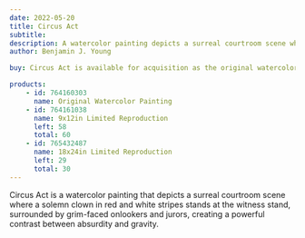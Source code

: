 ```yaml
---
date: 2022-05-20
title: Circus Act
subtitle:
description: A watercolor painting depicts a surreal courtroom scene where a solemn clown in red and white stripes stands at the witness stand, surrounded by grim-faced onlookers and jurors, creating a powerful contrast between absurdity and gravity.
author: Benjamin J. Young

buy: Circus Act is available for acquisition as the original watercolor painting or as a high-quality limited reproduction. Collectors may choose between owning the one-of-a-kind original or a museum-grade print that preserves the emotional depth and detail of the work. Both options offer a meaningful way to bring this powerful and personal piece into your collection.

products:
    - id: 764160303
      name: Original Watercolor Painting
    - id: 764161038
      name: 9x12in Limited Reproduction
      left: 58
      total: 60
    - id: 765432487
      name: 18x24in Limited Reproduction
      left: 29
      total: 30
---
```


Circus Act is a watercolor painting that depicts a surreal courtroom scene where a solemn clown in red and white stripes stands at the witness stand, surrounded by grim-faced onlookers and jurors, creating a powerful contrast between absurdity and gravity.

<!--more-->
